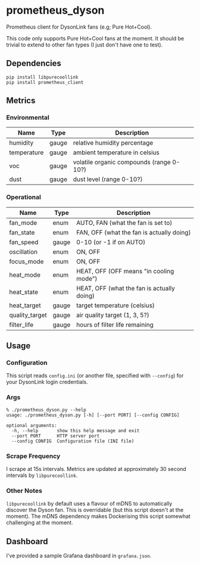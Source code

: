 # prometheus_dyson
Prometheus client for DysonLink fans (e.g; Pure Hot+Cool).

This code only supports Pure Hot+Cool fans at the moment. It should be trivial
to extend to other fan types (I just don't have one to test).

## Dependencies

```
pip install libpurecoollink
pip install prometheus_client
```
## Metrics

### Environmental

Name | Type | Description
---- | ---- | -----------
humidity | gauge | relative humidity percentage
temperature | gauge | ambient temperature in celsius
voc | gauge | volatile organic compounds (range 0-10?)
dust | gauge | dust level (range 0-10?)

### Operational

Name | Type | Description
---- | ---- | -----------
fan_mode | enum | AUTO, FAN (what the fan is set to)
fan_state | enum | FAN, OFF (what the fan is actually doing)
fan_speed | gauge | 0-10 (or -1 if on AUTO)
oscillation | enum | ON, OFF
focus_mode | enum | ON, OFF
heat_mode | enum | HEAT, OFF (OFF means "in cooling mode")
heat_state | enum | HEAT, OFF (what the fan is actually doing)
heat_target | gauge | target temperature (celsius)
quality_target | gauge | air quality target (1, 3, 5?)
filter_life | gauge | hours of filter life remaining

## Usage

### Configuration

This script reads `config.ini` (or another file, specified with `--config`)
for your DysonLink login credentials.

### Args
```
% ./prometheus_dyson.py --help
usage: ./prometheus_dyson.py [-h] [--port PORT] [--config CONFIG]

optional arguments:
  -h, --help       show this help message and exit
  --port PORT      HTTP server port
  --config CONFIG  Configuration file (INI file)
```

### Scrape Frequency

I scrape at 15s intervals. Metrics are updated at approximately 30 second
intervals by `libpurecoollink`.

### Other Notes

`libpurecoollink` by default uses a flavour of mDNS to automatically discover
the Dyson fan. This is overridable (but this script doesn't at the moment).
The mDNS dependency makes Dockerising this script somewhat challenging at
the moment.

## Dashboard

I've provided a sample Grafana dashboard in `grafana.json`.
